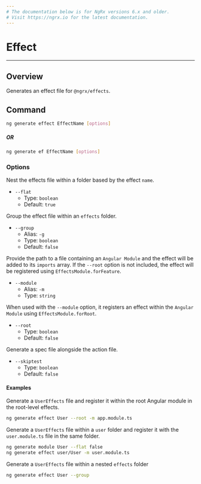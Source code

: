 ```yaml
---
# The documentation below is for NgRx versions 6.x and older.
# Visit https://ngrx.io for the latest documentation.
---
```


# Effect

---

## Overview

Generates an effect file for `@ngrx/effects`.

## Command

```sh
ng generate effect EffectName [options]
```

##### OR

```sh
ng generate ef EffectName [options]
```

### Options

Nest the effects file within a folder based by the effect `name`.

- `--flat`
  - Type: `boolean`
  - Default: `true`

Group the effect file within an `effects` folder.

- `--group`
  - Alias: `-g`
  - Type: `boolean`
  - Default: `false`

Provide the path to a file containing an `Angular Module` and the effect will be added to its `imports` array. If the `--root` option is not included, the effect will be registered using `EffectsModule.forFeature`.

- `--module`
  - Alias: `-m`
  - Type: `string`

When used with the `--module` option, it registers an effect within the `Angular Module` using `EffectsModule.forRoot`.

- `--root`
  - Type: `boolean`
  - Default: `false`

Generate a spec file alongside the action file.

- `--skiptest`
  - Type: `boolean`
  - Default: `false`

#### Examples

Generate a `UserEffects` file and register it within the root Angular module in the root-level effects.

```sh
ng generate effect User --root -m app.module.ts
```

Generate a `UserEffects` file within a `user` folder and register it with the `user.module.ts` file in the same folder.

```sh
ng generate module User --flat false
ng generate effect user/User -m user.module.ts
```

Generate a `UserEffects` file within a nested `effects` folder

```sh
ng generate effect User --group
```
